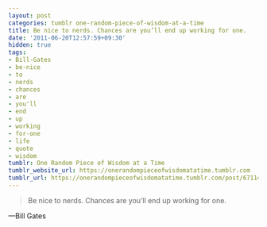 ```yaml
---
layout: post
categories: tumblr one-random-piece-of-wisdom-at-a-time
title: Be nice to nerds. Chances are you’ll end up working for one.
date: '2011-06-20T12:57:59+09:30'
hidden: true
tags:
- Bill-Gates
- be-nice
- to
- nerds
- chances
- are
- you'll
- end
- up
- working
- for-one
- life
- quote
- wisdom
tumblr: One Random Piece of Wisdom at a Time
tumblr_website_url: https://onerandompieceofwisdomatatime.tumblr.com
tumblr_url: https://onerandompieceofwisdomatatime.tumblr.com/post/6711422736/be-nice-to-nerds-chances-are-youll-end-up
---
```

> Be nice to nerds. Chances are you’ll end up working for one.

—Bill Gates
